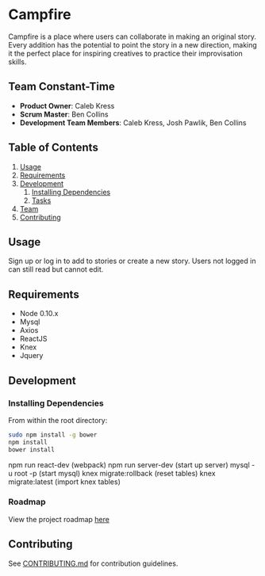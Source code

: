# Campfire

  Campfire is a place where users can collaborate in making an original story. Every addition has the potential to point the story in a new direction, making it the perfect place for inspiring creatives to practice their improvisation skills.

## Team Constant-Time

  - __Product Owner__: Caleb Kress
  - __Scrum Master__: Ben Collins
  - __Development Team Members__: Caleb Kress, Josh Pawlik, Ben Collins

## Table of Contents

1. [Usage](#Usage)
1. [Requirements](#requirements)
1. [Development](#development)
    1. [Installing Dependencies](#installing-dependencies)
    1. [Tasks](#tasks)
1. [Team](#team)
1. [Contributing](#contributing)

## Usage

Sign up or log in to add to stories or create a new story. Users not logged in can still read but cannot edit.

## Requirements

- Node 0.10.x
- Mysql
- Axios
- ReactJS
- Knex
- Jquery

## Development

### Installing Dependencies

From within the root directory:

```sh
sudo npm install -g bower
npm install
bower install
```

npm run react-dev (webpack)
npm run server-dev (start up server)
mysql -u root -p (start mysql)
knex migrate:rollback (reset tables)
knex migrate:latest (import knex tables)

### Roadmap

View the project roadmap [here](https://github.com/Constant-Time/Campfire/issues)


## Contributing

See [CONTRIBUTING.md](CONTRIBUTING.md) for contribution guidelines.
